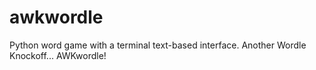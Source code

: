# awkwordle
Python word game with a terminal text-based interface.  Another Wordle Knockoff... AWKwordle!
